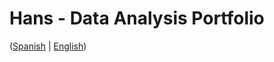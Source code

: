 # Hans - Data Analysis Portfolio 
([Spanish](https://github.com/HansAllTech/Hans_Data_Analysis_Portfolio/blob/main/Proyectos.md#tabla-de-contenido-es--en) | [English](https://github.com/HansAllTech/Hans_Data_Analysis_Portfolio/blob/main/Projects.md#table-of-content-es--en))                                                   
                                                                                                                                                                     
                                                                                   
                                                                                         
                                                           
                                                
                                  
                                                          
                  
             
      
   
    
  
